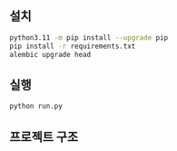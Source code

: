 ## 설치
```bash
python3.11 -m pip install --upgrade pip
pip install -r requirements.txt
alembic upgrade head
```

## 실행
```bash
python run.py
```

## 프로젝트 구조
```

```
